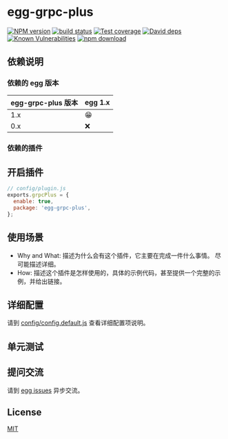 # egg-grpc-plus

[![NPM version][npm-image]][npm-url]
[![build status][travis-image]][travis-url]
[![Test coverage][codecov-image]][codecov-url]
[![David deps][david-image]][david-url]
[![Known Vulnerabilities][snyk-image]][snyk-url]
[![npm download][download-image]][download-url]

[npm-image]: https://img.shields.io/npm/v/egg-grpc-plus.svg?style=flat-square
[npm-url]: https://npmjs.org/package/egg-grpc-plus
[travis-image]: https://img.shields.io/travis/eggjs/egg-grpc-plus.svg?style=flat-square
[travis-url]: https://travis-ci.org/eggjs/egg-grpc-plus
[codecov-image]: https://img.shields.io/codecov/c/github/eggjs/egg-grpc-plus.svg?style=flat-square
[codecov-url]: https://codecov.io/github/eggjs/egg-grpc-plus?branch=master
[david-image]: https://img.shields.io/david/eggjs/egg-grpc-plus.svg?style=flat-square
[david-url]: https://david-dm.org/eggjs/egg-grpc-plus
[snyk-image]: https://snyk.io/test/npm/egg-grpc-plus/badge.svg?style=flat-square
[snyk-url]: https://snyk.io/test/npm/egg-grpc-plus
[download-image]: https://img.shields.io/npm/dm/egg-grpc-plus.svg?style=flat-square
[download-url]: https://npmjs.org/package/egg-grpc-plus

<!--
Description here.
-->

## 依赖说明

### 依赖的 egg 版本

egg-grpc-plus 版本 | egg 1.x
--- | ---
1.x | 😁
0.x | ❌

### 依赖的插件
<!--

如果有依赖其它插件，请在这里特别说明。如

- security
- multipart

-->

## 开启插件

```js
// config/plugin.js
exports.grpcPlus = {
  enable: true,
  package: 'egg-grpc-plus',
};
```

## 使用场景

- Why and What: 描述为什么会有这个插件，它主要在完成一件什么事情。
尽可能描述详细。
- How: 描述这个插件是怎样使用的，具体的示例代码，甚至提供一个完整的示例，并给出链接。

## 详细配置

请到 [config/config.default.js](config/config.default.js) 查看详细配置项说明。

## 单元测试

<!-- 描述如何在单元测试中使用此插件，例如 schedule 如何触发。无则省略。-->

## 提问交流

请到 [egg issues](https://github.com/eggjs/egg/issues) 异步交流。

## License

[MIT](LICENSE)
